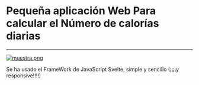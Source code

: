 # Pequeña aplicación Web Para calcular el Número de calorías diarias #


---
[![muestra.png](https://i.postimg.cc/wxmVvrrc/muestra.png)](https://postimg.cc/HjT5v6dV)

Se ha usado el FrameWork de JavaScript Svelte, simple y sencillo (¡¡¡¡y responsive!!!!)
